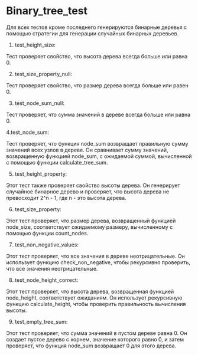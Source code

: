 # Binary_tree_test
Для всех тестов кроме последнего генерируются бинарные деревья с помощью стратегии для генерации случайных бинарных деревьев.

1. test_height_size:

Тест проверяет свойство, что высота дерева всегда больше или равна 0.

2. test_size_property_null:

Тест проверяет свойство, что размер дерева всегда больше или равен 0.

3. test_node_sum_null:

Тест проверяет, что сумма значений в дереве всегда больше или равна 0.

4.test_node_sum:

Тест проверяет, что функция node_sum возвращает правильную сумму значений всех узлов в дереве.
Он сравнивает сумму значений, возвращенную функцией node_sum, с ожидаемой суммой, вычисленной с помощью функции calculate_tree_sum.

5. test_height_property:

Этот тест также проверяет свойство высоты дерева.
Он генерирует случайное бинарное дерево и проверяет, что высота дерева не превосходит 2^n - 1, где n - это высота дерева.

6. test_size_property:

Этот тест проверяет, что размер дерева, возвращенный функцией node_size, соответствует ожидаемому размеру, вычисленному с помощью функции count_nodes.

7. test_non_negative_values:

Этот тест проверяет, что все значения в дереве неотрицательные.
Он использует функцию check_non_negative, чтобы рекурсивно проверить, что все значения неотрицательные.

8. test_node_height_correct:

Этот тест проверяет, что высота дерева, возвращенная функцией node_height, соответствует ожиданиям.
Он использует рекурсивную функцию calculate_height, чтобы проверить правильность вычисления высоты.

9. test_empty_tree_sum:

Этот тест проверяет, что сумма значений в пустом дереве равна 0.
Он создает пустое дерево с корнем, значение которого равно 0, и затем проверяет, что функция node_sum возвращает 0 для этого дерева.
